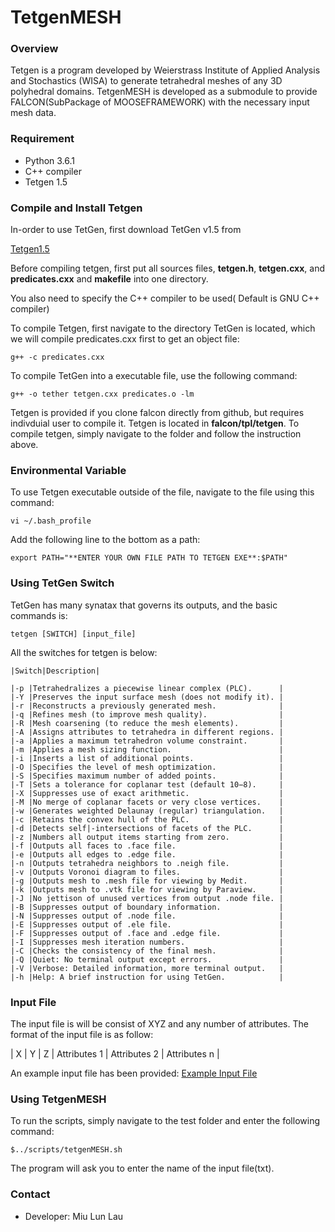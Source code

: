 # TetgenMESH #

### Overview ###

Tetgen is a program developed by Weierstrass Institute of Applied Analysis and Stochastics (WISA) to generate tetrahedral meshes of any 3D polyhedral domains. TetgenMESH is developed as a submodule to provide FALCON(SubPackage of MOOSEFRAMEWORK) with the necessary input mesh data.

### Requirement ###
* Python 3.6.1 
* C++ compiler 
* Tetgen 1.5

### Compile and Install Tetgen ###
In-order to use TetGen, first download TetGen v1.5 from 

[Tetgen1.5](http://wias-berlin.de/software/tetgen/)

Before compiling tetgen, first put all sources files, **tetgen.h**, **tetgen.cxx**, and **predicates.cxx** and **makefile** into one directory. 

You also need to specify the C++ compiler to be used( Default is GNU C++ compiler)

To compile Tetgen, first navigate to the directory TetGen is located, which we will compile predicates.cxx first to get an object file:

	
	g++ -c predicates.cxx
	

To compile TetGen into a executable file, use the following command:
	
	g++ -o tether tetgen.cxx predicates.o -lm

Tetgen is provided if you clone falcon directly from github, but requires indivduial user to compile it. Tetgen is located in **falcon/tpl/tetgen**. To compile tetgen, simply navigate to the folder and follow the instruction above. 
 
### Environmental Variable ###
To use Tetgen executable outside of the file, navigate to the file using this command:

	vi ~/.bash_profile

Add the following line to the bottom as a path:
	
	export PATH="**ENTER YOUR OWN FILE PATH TO TETGEN EXE**:$PATH"

### Using TetGen Switch ###
TetGen has many synatax that governs its outputs, and the basic commands is:

    tetgen [SWITCH] [input_file]

All the switches for tetgen is below:

```
|Switch|Description|

|-p |Tetrahedralizes a piecewise linear complex (PLC).      |
|-Y |Preserves the input surface mesh (does not modify it). |
|-r |Reconstructs a previously generated mesh.              |
|-q |Refines mesh (to improve mesh quality).                |
|-R |Mesh coarsening (to reduce the mesh elements).         |
|-A |Assigns attributes to tetrahedra in different regions. |
|-a |Applies a maximum tetrahedron volume constraint.       |
|-m |Applies a mesh sizing function.                        |
|-i |Inserts a list of additional points.                   |
|-O |Specifies the level of mesh optimization.              |
|-S |Specifies maximum number of added points.              |
|-T |Sets a tolerance for coplanar test (default 10−8).     |
|-X |Suppresses use of exact arithmetic.                    |
|-M |No merge of coplanar facets or very close vertices.    |
|-w |Generates weighted Delaunay (regular) triangulation.   |
|-c |Retains the convex hull of the PLC.                    |
|-d |Detects self|-intersections of facets of the PLC.      |
|-z |Numbers all output items starting from zero.           |
|-f |Outputs all faces to .face file.                       |
|-e |Outputs all edges to .edge file.                       |
|-n |Outputs tetrahedra neighbors to .neigh file.           |
|-v |Outputs Voronoi diagram to files.                      |
|-g |Outputs mesh to .mesh file for viewing by Medit.       |
|-k |Outputs mesh to .vtk file for viewing by Paraview.     |
|-J |No jettison of unused vertices from output .node file. |
|-B |Suppresses output of boundary information.             |
|-N |Suppresses output of .node file.                       |
|-E |Suppresses output of .ele file.                        |
|-F |Suppresses output of .face and .edge file.             |
|-I |Suppresses mesh iteration numbers.                     |
|-C |Checks the consistency of the final mesh.              |
|-Q |Quiet: No terminal output except errors.               |
|-V |Verbose: Detailed information, more terminal output.   |
|-h |Help: A brief instruction for using TetGen.            |

```
### Input File

The input file is will be consist of XYZ and any number of attributes. The format of the input file is as follow:

| X | Y | Z | Attributes 1 | Attributes 2 | Attributes n |

An example input file has been provided:
[Example Input File](https://raw.githubusercontent.com/laumiulun/TetgenMESH/master/Gamma.txt)


### Using TetgenMESH

To run the scripts, simply navigate to the test folder and enter the following command:

    $../scripts/tetgenMESH.sh

The program will ask you to enter the name of the input file(txt).



### Contact ###
* Developer: Miu Lun Lau
